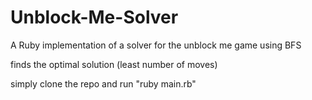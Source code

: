 Unblock-Me-Solver
=================

A Ruby implementation of a solver for the unblock me game using BFS

finds the optimal solution (least number of moves)

simply clone the repo and run "ruby main.rb"
